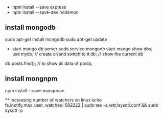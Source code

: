 * npm install --save express
* npm install --save-dev nodemon


## install mongodb
sudo apt-get install mongodb
sudo apt-get update
 * start mongo db server
 sudo service mongodb start
 mango
 show dbs;
 use mydb;  // create or/and switch to it
db; // show the current db

db.posts.find(); // to show all data of posts;

## install mongnpm 
npm install --save mongoose

** increasing number of watchers on linux
echo fs.inotify.max_user_watches=582222 | sudo tee -a /etc/sysctl.conf && sudo sysctl -p